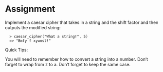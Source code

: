 # Assignment
Implement a caesar cipher that takes in a string and the shift factor and then outputs the modified string:

```
  > caesar_cipher("What a string!", 5)
  => "Bmfy f xywnsl!"
```

Quick Tips:

You will need to remember how to convert a string into a number.
Don’t forget to wrap from z to a.
Don’t forget to keep the same case.
